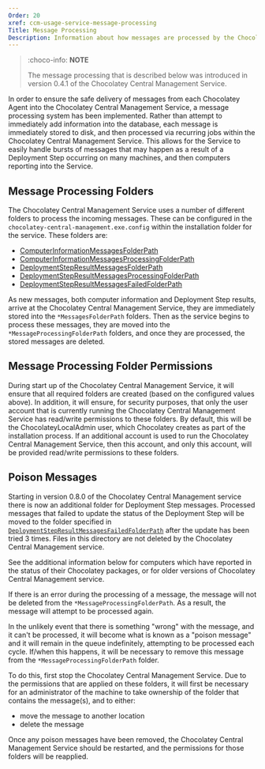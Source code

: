 ```yaml
---
Order: 20
xref: ccm-usage-service-message-processing
Title: Message Processing
Description: Information about how messages are processed by the Chocolatey Central Management Service
---
```


> :choco-info: **NOTE**
>
> The message processing that is described below was introduced in version 0.4.1 of the Chocolatey Central Management Service.

In order to ensure the safe delivery of messages from each Chocolatey Agent into the Chocolatey Central Management Service, a message processing system has been implemented.  Rather than attempt to immediately add information into the database, each message is immediately stored to disk, and then processed via recurring jobs within the Chocolatey Central Management Service.  This allows for the Service to easily handle bursts of messages that may happen as a result of a Deployment Step occurring on many machines, and then computers reporting into the Service.

## Message Processing Folders

The Chocolatey Central Management Service uses a number of different folders to process the incoming messages. These can be configured in the `chocolatey-central-management.exe.config` within the installation folder for the service.  These folders are:

* [ComputerInformationMessagesFolderPath](xref:ccm-usage-service-configuration#computerinformationmessagesfolderpath)
* [ComputerInformationMessagesProcessingFolderPath](xref:ccm-usage-service-configuration#computerinformationmessagesprocessingfolderpath)
* [DeploymentStepResultMessagesFolderPath](xref:ccm-usage-service-configuration#deploymentstepresultmessagesfolderpath)
* [DeploymentStepResultMessagesProcessingFolderPath](xref:ccm-usage-service-configuration#deploymentstepresultmessagesprocessingfolderpath)
* [DeploymentStepResultMessagesFailedFolderPath](xref:ccm-usage-service-configuration#deploymentstepresultmessagesfailedfolderpath)

As new messages, both computer information and Deployment Step results, arrive at the Chocolatey Central Management Service, they are immediately stored into the `*MessagesFolderPath` folders.  Then as the service begins to process these messages, they are moved into the `*MessageProcessingFolderPath` folders, and once they are processed, the stored messages are deleted.

## Message Processing Folder Permissions

During start up of the Chocolatey Central Management Service, it will ensure that all required folders are created (based on the configured values above).  In addition, it will ensure, for security purposes, that only the user account that is currently running the Chocolatey Central Management Service has read/write permissions to these folders.  By default, this will be the ChocolateyLocalAdmin user, which Chocolatey creates as part of the installation process.  If an additional account is used to run the Chocolatey Central Management Service, then this account, and only this account, will be provided read/write permissions to these folders.

## Poison Messages

Starting in version 0.8.0 of the Chocolatey Central Management service there is now an additional folder for Deployment Step messages. Processed messages that failed to update the status of the Deployment Step will be moved to the folder specified in [`DeploymentStepResultMessagesFailedFolderPath`](xref:ccm-usage-service-configuration#deploymentstepresultmessagesfailedfolderpath) after the update has been tried 3 times. Files in this directory are not deleted by the Chocolatey Central Management service.

See the additional information below for computers which have reported in the status of their Chocolatey packages, or for older versions of Chocolatey Central Management service.

If there is an error during the processing of a message, the message will not be deleted from the `*MessageProcessingFolderPath`.  As a result, the message will attempt to be processed again.

In the unlikely event that there is something "wrong" with the message, and it can't be processed, it will become what is known as a "poison message" and it will remain in the queue indefinitely, attempting to be processed each cycle.  If/when this happens, it will be necessary to remove this message from the `*MessageProcessingFolderPath` folder.

To do this, first stop the Chocolatey Central Management Service.  Due to the permissions that are applied on these folders, it will first be necessary for an administrator of the machine to take ownership of the folder that contains the message(s), and to either:

* move the message to another location
* delete the message

Once any poison messages have been removed, the Chocolatey Central Management Service should be restarted, and the permissions for those folders will be reapplied.